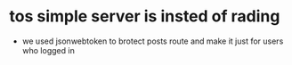 # tos simple server is insted of rading 
- we used jsonwebtoken to brotect posts route and make it just for users who logged in 